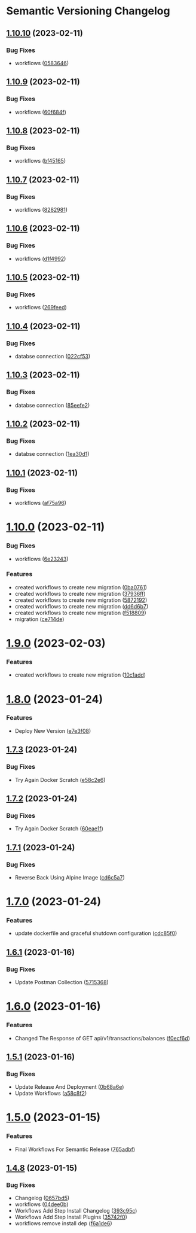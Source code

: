# Semantic Versioning Changelog

## [1.10.10](https://github.com/mhdiiilham/BTC-Billionaire/compare/v1.10.9...v1.10.10) (2023-02-11)


### Bug Fixes

* workflows ([0583646](https://github.com/mhdiiilham/BTC-Billionaire/commit/05836469e70ec2b1e90239b17e38ac4e5ba5dc6a))

## [1.10.9](https://github.com/mhdiiilham/BTC-Billionaire/compare/v1.10.8...v1.10.9) (2023-02-11)


### Bug Fixes

* workflows ([60f684f](https://github.com/mhdiiilham/BTC-Billionaire/commit/60f684f3e27fbbcc4d77694709277e9e6935a327))

## [1.10.8](https://github.com/mhdiiilham/BTC-Billionaire/compare/v1.10.7...v1.10.8) (2023-02-11)


### Bug Fixes

* workflows ([bf45165](https://github.com/mhdiiilham/BTC-Billionaire/commit/bf451659c8b61b38e77f89f19520b39a87332f7a))

## [1.10.7](https://github.com/mhdiiilham/BTC-Billionaire/compare/v1.10.6...v1.10.7) (2023-02-11)


### Bug Fixes

* workflows ([8282981](https://github.com/mhdiiilham/BTC-Billionaire/commit/82829814c3bd9cf8fd965b11f776459eb47fcedd))

## [1.10.6](https://github.com/mhdiiilham/BTC-Billionaire/compare/v1.10.5...v1.10.6) (2023-02-11)


### Bug Fixes

* workflows ([d1f4992](https://github.com/mhdiiilham/BTC-Billionaire/commit/d1f499287cf6ccb4e69e1d4c3965883e092c6da6))

## [1.10.5](https://github.com/mhdiiilham/BTC-Billionaire/compare/v1.10.4...v1.10.5) (2023-02-11)


### Bug Fixes

* workflows ([269feed](https://github.com/mhdiiilham/BTC-Billionaire/commit/269feeda0e19c46b834f998733f0484d3c1706f4))

## [1.10.4](https://github.com/mhdiiilham/BTC-Billionaire/compare/v1.10.3...v1.10.4) (2023-02-11)


### Bug Fixes

* databse connection ([022cf53](https://github.com/mhdiiilham/BTC-Billionaire/commit/022cf531e3b202a317625c50c3bf25ba03d1a54f))

## [1.10.3](https://github.com/mhdiiilham/BTC-Billionaire/compare/v1.10.2...v1.10.3) (2023-02-11)


### Bug Fixes

* databse connection ([85eefe2](https://github.com/mhdiiilham/BTC-Billionaire/commit/85eefe2652d9c8501e6a35ed605c1d604d5f3d3e))

## [1.10.2](https://github.com/mhdiiilham/BTC-Billionaire/compare/v1.10.1...v1.10.2) (2023-02-11)


### Bug Fixes

* databse connection ([1ea30d1](https://github.com/mhdiiilham/BTC-Billionaire/commit/1ea30d167d0ac17566303d2e933774098259935f))

## [1.10.1](https://github.com/mhdiiilham/BTC-Billionaire/compare/v1.10.0...v1.10.1) (2023-02-11)


### Bug Fixes

* workflows ([af75a96](https://github.com/mhdiiilham/BTC-Billionaire/commit/af75a96b804bad08b6284d4d67a98241dc795922))

# [1.10.0](https://github.com/mhdiiilham/BTC-Billionaire/compare/v1.9.0...v1.10.0) (2023-02-11)


### Bug Fixes

* workflows ([6e23243](https://github.com/mhdiiilham/BTC-Billionaire/commit/6e232438bedb846cd45c356375fc3e756a99f989))


### Features

* created workflows to create new migration ([0ba0761](https://github.com/mhdiiilham/BTC-Billionaire/commit/0ba0761273962dccd32ac285cb19b65d182f8eaf))
* created workflows to create new migration ([37936ff](https://github.com/mhdiiilham/BTC-Billionaire/commit/37936ff7a08e3849f0af5c3ed489acb8807e1b57))
* created workflows to create new migration ([5872192](https://github.com/mhdiiilham/BTC-Billionaire/commit/5872192b0c99c7fb9420e6620a3f5d126ee952e6))
* created workflows to create new migration ([dd6d6b7](https://github.com/mhdiiilham/BTC-Billionaire/commit/dd6d6b788b78ed5658bcee12b65184b45fe1a9d5))
* created workflows to create new migration ([f518809](https://github.com/mhdiiilham/BTC-Billionaire/commit/f518809c00eaeb3b5a294cdd4ba67a77d6224609))
* migration ([ce714de](https://github.com/mhdiiilham/BTC-Billionaire/commit/ce714de676f372a8fbb372f750c44bc887dfe973))

# [1.9.0](https://github.com/mhdiiilham/BTC-Billionaire/compare/v1.8.0...v1.9.0) (2023-02-03)


### Features

* created workflows to create new migration ([10c1add](https://github.com/mhdiiilham/BTC-Billionaire/commit/10c1add9760ce675fa17b9cdfb0cd35b78f5e593))

# [1.8.0](https://github.com/mhdiiilham/BTC-Billionaire/compare/v1.7.3...v1.8.0) (2023-01-24)


### Features

* Deploy New Version ([e7e3f08](https://github.com/mhdiiilham/BTC-Billionaire/commit/e7e3f081c311401edbdd29791097599a5cd15622))

## [1.7.3](https://github.com/mhdiiilham/BTC-Billionaire/compare/v1.7.2...v1.7.3) (2023-01-24)


### Bug Fixes

* Try Again Docker Scratch ([e58c2e6](https://github.com/mhdiiilham/BTC-Billionaire/commit/e58c2e6b54ae9e19a87254515dcdba41ab4daf77))

## [1.7.2](https://github.com/mhdiiilham/BTC-Billionaire/compare/v1.7.1...v1.7.2) (2023-01-24)


### Bug Fixes

* Try Again Docker Scratch ([60eae1f](https://github.com/mhdiiilham/BTC-Billionaire/commit/60eae1f2f50f3d4ea583f2765887686be1808f06))

## [1.7.1](https://github.com/mhdiiilham/BTC-Billionaire/compare/v1.7.0...v1.7.1) (2023-01-24)


### Bug Fixes

* Reverse Back Using Alpine Image ([cd6c5a7](https://github.com/mhdiiilham/BTC-Billionaire/commit/cd6c5a7be92667132848b5fd051e72c191de1148))

# [1.7.0](https://github.com/mhdiiilham/BTC-Billionaire/compare/v1.6.1...v1.7.0) (2023-01-24)


### Features

* update dockerfile and graceful shutdown configuration ([cdc85f0](https://github.com/mhdiiilham/BTC-Billionaire/commit/cdc85f019c7d14d5b8b1bbf058606085d1de24d0))

## [1.6.1](https://github.com/mhdiiilham/BTC-Billionaire/compare/v1.6.0...v1.6.1) (2023-01-16)


### Bug Fixes

* Update Postman Collection ([5715368](https://github.com/mhdiiilham/BTC-Billionaire/commit/57153680082d5cd50e7793d6167e1bd602f2d7bd))

# [1.6.0](https://github.com/mhdiiilham/BTC-Billionaire/compare/v1.5.1...v1.6.0) (2023-01-16)


### Features

* Changed The Response of GET api/v1/transactions/balances ([f0ecf6d](https://github.com/mhdiiilham/BTC-Billionaire/commit/f0ecf6dac183ed4d2cab40a90d5f232f73cc1f50))

## [1.5.1](https://github.com/mhdiiilham/BTC-Billionaire/compare/v1.5.0...v1.5.1) (2023-01-16)


### Bug Fixes

* Update Release And Deployment ([0b68a6e](https://github.com/mhdiiilham/BTC-Billionaire/commit/0b68a6ea0be9d965f6b3e5c85e5a485c3eb77937))
* Update Workflows ([a58c8f2](https://github.com/mhdiiilham/BTC-Billionaire/commit/a58c8f2b493951f4fda57eda546bcfb26b7249d8))

# [1.5.0](https://github.com/mhdiiilham/BTC-Billionaire/compare/v1.4.8...v1.5.0) (2023-01-15)


### Features

* Final Workflows For Semantic Release ([765adbf](https://github.com/mhdiiilham/BTC-Billionaire/commit/765adbf1d742d62b4ee36b403610b467a8bf2519))

## [1.4.8](https://github.com/mhdiiilham/BTC-Billionaire/compare/v1.4.7...v1.4.8) (2023-01-15)


### Bug Fixes

* Changelog ([0657bd5](https://github.com/mhdiiilham/BTC-Billionaire/commit/0657bd53b13f45ddabcd2ac245b14c7457536e81))
* workflows ([04dee0b](https://github.com/mhdiiilham/BTC-Billionaire/commit/04dee0b20343b50556021315b26e794a8dde88b7))
* Workflows Add Step Install Changelog ([393c95c](https://github.com/mhdiiilham/BTC-Billionaire/commit/393c95c07cdb796d138b9913026fcf341acd0bf5))
* Workflows Add Step Install Plugins ([35742f0](https://github.com/mhdiiilham/BTC-Billionaire/commit/35742f064773854bd7d235352cb469bf21de89cd))
* workflows remove install dep ([f6a1de6](https://github.com/mhdiiilham/BTC-Billionaire/commit/f6a1de6fad12b91a8303a44d8bdbf462920d0440))
